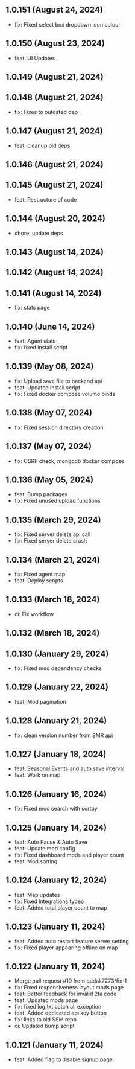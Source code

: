 ## 1.0.151 (August 24, 2024)
  - fix: Fixed select box dropdown icon colour

## 1.0.150 (August 23, 2024)
  - feat: UI Updates

## 1.0.149 (August 21, 2024)


## 1.0.148 (August 21, 2024)
  - fix: Fixes to outdated dep

## 1.0.147 (August 21, 2024)
  - feat: cleanup old deps

## 1.0.146 (August 21, 2024)


## 1.0.145 (August 21, 2024)
  - feat: Restructure of code

## 1.0.144 (August 20, 2024)
  - chore: update deps

## 1.0.143 (August 14, 2024)


## 1.0.142 (August 14, 2024)


## 1.0.141 (August 14, 2024)
  - fix: stats page

## 1.0.140 (June 14, 2024)
  - feat: Agent stats
  - fix: fixed install script

## 1.0.139 (May 08, 2024)
  - fix: Upload save file to backend api
  - feat: Updated install script
  - fix: Fixed docker compose volume binds

## 1.0.138 (May 07, 2024)
  - fix: Fixed session directory creation

## 1.0.137 (May 07, 2024)
  - fix: CSRF check, mongodb docker compose

## 1.0.136 (May 05, 2024)
  - feat: Bump packages
  - fix: Fixed unused upload functions

## 1.0.135 (March 29, 2024)
  - fix: Fixed server delete api call
  - fix: Fixed server delete crash

## 1.0.134 (March 21, 2024)
  - fix: Fixed agent map
  - feat: Deploy scripts

## 1.0.133 (March 18, 2024)
  - ci: Fix workflow

## 1.0.132 (March 18, 2024)


## 1.0.130 (January 29, 2024)
  - fix: Fixed mod dependency checks

## 1.0.129 (January 22, 2024)
  - feat: Mod pagination

## 1.0.128 (January 21, 2024)
  - fix: clean version number from SMR api

## 1.0.127 (January 18, 2024)
  - feat: Seasonal Events and auto save interval
  - feat: Work on map

## 1.0.126 (January 16, 2024)
  - fix: Fixed mod search with sortby

## 1.0.125 (January 14, 2024)
  - feat: Auto Pause & Auto Save
  - feat: Update mod config
  - fix: Fixed dashboard mods and player count
  - feat: Mod sorting

## 1.0.124 (January 12, 2024)
  - feat: Map updates
  - fix: Fixed integrations typeo
  - feat: Added total player count to map

## 1.0.123 (January 11, 2024)
  - feat: Added auto restart feature server setting
  - fix: Fixed player appearing offline on map

## 1.0.122 (January 11, 2024)
  - Merge pull request #10 from budak7273/fix-1
  - fix: Fixed responsiveness layout mods page
  - feat: Better feedback for invalid 2fa code
  - feat: Updated mods page
  - fix: fixed log.txt catch all exception
  - feat: Added dedicated api key button
  - fix: links to old SSM repo
  - ci: Updated bump script

## 1.0.121 (January 11, 2024)
  - feat: Added flag to disable signup page

